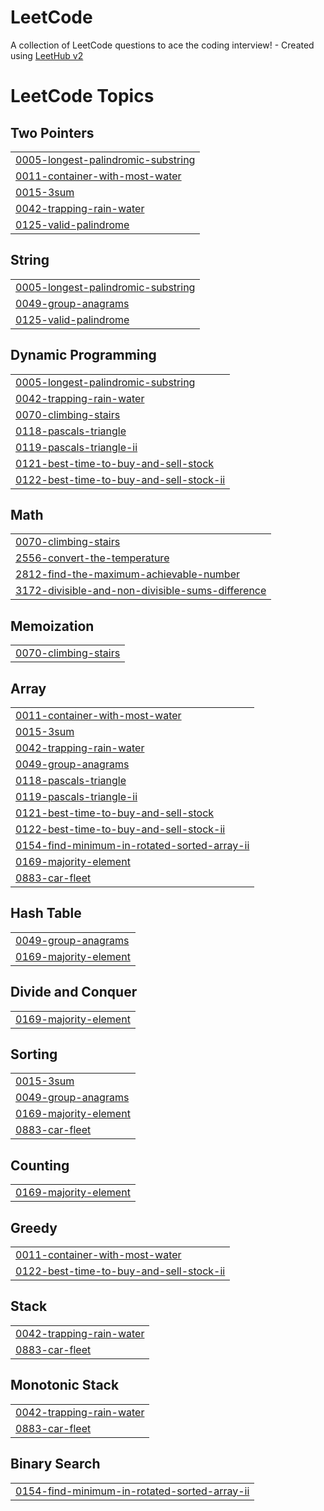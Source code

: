 # LeetCode
A collection of LeetCode questions to ace the coding interview! - Created using [LeetHub v2](https://github.com/arunbhardwaj/LeetHub-2.0)

<!---LeetCode Topics Start-->
# LeetCode Topics
## Two Pointers
|  |
| ------- |
| [0005-longest-palindromic-substring](https://github.com/vikneshkumargj/LeetCode/tree/master/0005-longest-palindromic-substring) |
| [0011-container-with-most-water](https://github.com/vikneshkumargj/LeetCode/tree/master/0011-container-with-most-water) |
| [0015-3sum](https://github.com/vikneshkumargj/LeetCode/tree/master/0015-3sum) |
| [0042-trapping-rain-water](https://github.com/vikneshkumargj/LeetCode/tree/master/0042-trapping-rain-water) |
| [0125-valid-palindrome](https://github.com/vikneshkumargj/LeetCode/tree/master/0125-valid-palindrome) |
## String
|  |
| ------- |
| [0005-longest-palindromic-substring](https://github.com/vikneshkumargj/LeetCode/tree/master/0005-longest-palindromic-substring) |
| [0049-group-anagrams](https://github.com/vikneshkumargj/LeetCode/tree/master/0049-group-anagrams) |
| [0125-valid-palindrome](https://github.com/vikneshkumargj/LeetCode/tree/master/0125-valid-palindrome) |
## Dynamic Programming
|  |
| ------- |
| [0005-longest-palindromic-substring](https://github.com/vikneshkumargj/LeetCode/tree/master/0005-longest-palindromic-substring) |
| [0042-trapping-rain-water](https://github.com/vikneshkumargj/LeetCode/tree/master/0042-trapping-rain-water) |
| [0070-climbing-stairs](https://github.com/vikneshkumargj/LeetCode/tree/master/0070-climbing-stairs) |
| [0118-pascals-triangle](https://github.com/vikneshkumargj/LeetCode/tree/master/0118-pascals-triangle) |
| [0119-pascals-triangle-ii](https://github.com/vikneshkumargj/LeetCode/tree/master/0119-pascals-triangle-ii) |
| [0121-best-time-to-buy-and-sell-stock](https://github.com/vikneshkumargj/LeetCode/tree/master/0121-best-time-to-buy-and-sell-stock) |
| [0122-best-time-to-buy-and-sell-stock-ii](https://github.com/vikneshkumargj/LeetCode/tree/master/0122-best-time-to-buy-and-sell-stock-ii) |
## Math
|  |
| ------- |
| [0070-climbing-stairs](https://github.com/vikneshkumargj/LeetCode/tree/master/0070-climbing-stairs) |
| [2556-convert-the-temperature](https://github.com/vikneshkumargj/LeetCode/tree/master/2556-convert-the-temperature) |
| [2812-find-the-maximum-achievable-number](https://github.com/vikneshkumargj/LeetCode/tree/master/2812-find-the-maximum-achievable-number) |
| [3172-divisible-and-non-divisible-sums-difference](https://github.com/vikneshkumargj/LeetCode/tree/master/3172-divisible-and-non-divisible-sums-difference) |
## Memoization
|  |
| ------- |
| [0070-climbing-stairs](https://github.com/vikneshkumargj/LeetCode/tree/master/0070-climbing-stairs) |
## Array
|  |
| ------- |
| [0011-container-with-most-water](https://github.com/vikneshkumargj/LeetCode/tree/master/0011-container-with-most-water) |
| [0015-3sum](https://github.com/vikneshkumargj/LeetCode/tree/master/0015-3sum) |
| [0042-trapping-rain-water](https://github.com/vikneshkumargj/LeetCode/tree/master/0042-trapping-rain-water) |
| [0049-group-anagrams](https://github.com/vikneshkumargj/LeetCode/tree/master/0049-group-anagrams) |
| [0118-pascals-triangle](https://github.com/vikneshkumargj/LeetCode/tree/master/0118-pascals-triangle) |
| [0119-pascals-triangle-ii](https://github.com/vikneshkumargj/LeetCode/tree/master/0119-pascals-triangle-ii) |
| [0121-best-time-to-buy-and-sell-stock](https://github.com/vikneshkumargj/LeetCode/tree/master/0121-best-time-to-buy-and-sell-stock) |
| [0122-best-time-to-buy-and-sell-stock-ii](https://github.com/vikneshkumargj/LeetCode/tree/master/0122-best-time-to-buy-and-sell-stock-ii) |
| [0154-find-minimum-in-rotated-sorted-array-ii](https://github.com/vikneshkumargj/LeetCode/tree/master/0154-find-minimum-in-rotated-sorted-array-ii) |
| [0169-majority-element](https://github.com/vikneshkumargj/LeetCode/tree/master/0169-majority-element) |
| [0883-car-fleet](https://github.com/vikneshkumargj/LeetCode/tree/master/0883-car-fleet) |
## Hash Table
|  |
| ------- |
| [0049-group-anagrams](https://github.com/vikneshkumargj/LeetCode/tree/master/0049-group-anagrams) |
| [0169-majority-element](https://github.com/vikneshkumargj/LeetCode/tree/master/0169-majority-element) |
## Divide and Conquer
|  |
| ------- |
| [0169-majority-element](https://github.com/vikneshkumargj/LeetCode/tree/master/0169-majority-element) |
## Sorting
|  |
| ------- |
| [0015-3sum](https://github.com/vikneshkumargj/LeetCode/tree/master/0015-3sum) |
| [0049-group-anagrams](https://github.com/vikneshkumargj/LeetCode/tree/master/0049-group-anagrams) |
| [0169-majority-element](https://github.com/vikneshkumargj/LeetCode/tree/master/0169-majority-element) |
| [0883-car-fleet](https://github.com/vikneshkumargj/LeetCode/tree/master/0883-car-fleet) |
## Counting
|  |
| ------- |
| [0169-majority-element](https://github.com/vikneshkumargj/LeetCode/tree/master/0169-majority-element) |
## Greedy
|  |
| ------- |
| [0011-container-with-most-water](https://github.com/vikneshkumargj/LeetCode/tree/master/0011-container-with-most-water) |
| [0122-best-time-to-buy-and-sell-stock-ii](https://github.com/vikneshkumargj/LeetCode/tree/master/0122-best-time-to-buy-and-sell-stock-ii) |
## Stack
|  |
| ------- |
| [0042-trapping-rain-water](https://github.com/vikneshkumargj/LeetCode/tree/master/0042-trapping-rain-water) |
| [0883-car-fleet](https://github.com/vikneshkumargj/LeetCode/tree/master/0883-car-fleet) |
## Monotonic Stack
|  |
| ------- |
| [0042-trapping-rain-water](https://github.com/vikneshkumargj/LeetCode/tree/master/0042-trapping-rain-water) |
| [0883-car-fleet](https://github.com/vikneshkumargj/LeetCode/tree/master/0883-car-fleet) |
## Binary Search
|  |
| ------- |
| [0154-find-minimum-in-rotated-sorted-array-ii](https://github.com/vikneshkumargj/LeetCode/tree/master/0154-find-minimum-in-rotated-sorted-array-ii) |
<!---LeetCode Topics End-->